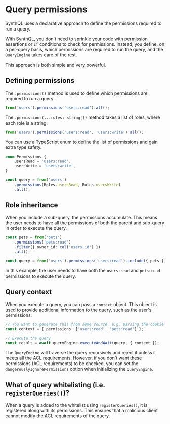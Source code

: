 # Query permissions

SynthQL uses a declarative approach to define the permissions required to run a query.

With SynthQL, you don't need to sprinkle your code with permission assertions or `if` conditions to check for permissions. Instead, you define, on a per-query basis, which permissions are required to run the query, and the `QueryEngine` takes care of the rest.

This approach is both simple and very powerful.

## Defining permissions

The `.permissions()` method is used to define which permissions are required to run a query.

```ts
from('users').permissions('users:read').all();
```

The `.permissions(...roles: string[])` method takes a list of roles, where each role is a string.

```ts
from('users').permissions('users:read', 'users:write').all();
```

You can use a TypeScript enum to define the list of permissions and gain extra type safety.

```ts
enum Permissions {
    usersRead = 'users:read',
    usersWrite = 'users:write',
}

const query = from('users')
    .permissions(Roles.usersRead, Roles.usersWrite)
    .all();
```

## Role inheritance

When you include a sub-query, the permissions accumulate. This means the user needs to have all the permissions of both the parent and sub-query in order to execute the query.

```ts
const pets = from('pets')
    .permissions('pets:read')
    .filter({ owner_id: col('users.id') })
    .all();

const query = from('users').permissions('users:read').include({ pets }).all();
```

In this example, the user needs to have both the `users:read` and `pets:read` permissions to execute the query.

## Query context

When you execute a query, you can pass a `context` object. This object is used to provide additional information to the query, such as the user's permissions.

```ts
// You want to generate this from some source, e.g. parsing the cookie sent with a HTTP request
const context = { permissions: ['users:read', 'pets:read'] };

// Execute the query
const result = await queryEngine.executeAndWait(query, { context });
```

The `QueryEngine` will traverse the query recursively and reject it unless it meets all the ACL requirements. However, if you don't want these permissions (ACL requirements) to be checked, you can set the `dangerouslyIgnorePermissions` option when initializing the `QueryEngine`.

## What of query whitelisting (i.e. `registerQueries()`)?

When a query is added to the whitelist using `registerQueries()`, it is registered along with its permissions. This ensures that a malicious client cannot modify the ACL requirements of the query.

